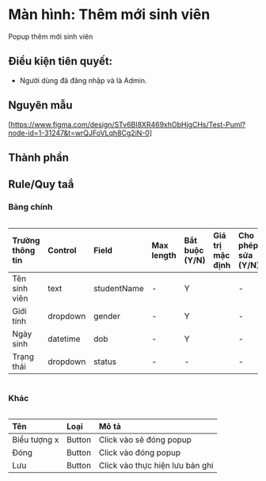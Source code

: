 # Màn hình: Thêm mới sinh viên
Popup thêm mới sinh viên

## Điều kiện tiên quyết:

- Người dùng đã đăng nhập và là Admin.

## Nguyên mẫu
[https://www.figma.com/design/STv6BI8XR469xhObHjgCHs/Test-Puml?node-id=1-31247&t=wrQJFoVLqh8Cg2iN-0]

## Thành phần

## Rule/Quy taắ

### Bảng chính

<div style="overflow-x:auto">

| Trường thông tin | Control  | Field       | Max length | Bắt buộc (Y/N) | Giá trị mặc định | Cho phép sửa (Y/N) | Mô tả |
| :--------------- | :------- | :---------- | :--------- | :------------- | :--------------- | :----------------- | :---- |
| Tên sinh viên    | text     | studentName | -          | Y              |                  | -                  |       |
| Giới tính        | dropdown | gender      | -          | Y              |                  | -                  |       |
| Ngày sinh        | datetime | dob         | -          | Y              |                  | -                  |       |
| Trạng thái       | dropdown | status      | -          | -              |                  | -                  |       |


</div>

### Khác

<div style="overflow-x:auto">

| Tên          | Loại   | Mô tả                           |
| :----------- | :----- | :------------------------------ |
| Biểu tượng x | Button | Click vào sẽ đóng popup         |
| Đóng         | Button | Click vào đóng popup            |
| Lưu          | Button | Click vào thực hiện lưu bản ghi |

</div>

